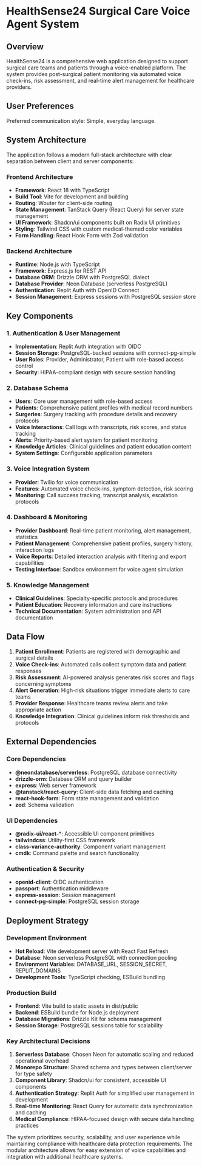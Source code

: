 # HealthSense24 Surgical Care Voice Agent System

## Overview

HealthSense24 is a comprehensive web application designed to support surgical care teams and patients through a voice-enabled platform. The system provides post-surgical patient monitoring via automated voice check-ins, risk assessment, and real-time alert management for healthcare providers.

## User Preferences

Preferred communication style: Simple, everyday language.

## System Architecture

The application follows a modern full-stack architecture with clear separation between client and server components:

### Frontend Architecture
- **Framework**: React 18 with TypeScript
- **Build Tool**: Vite for development and building
- **Routing**: Wouter for client-side routing
- **State Management**: TanStack Query (React Query) for server state management
- **UI Framework**: Shadcn/ui components built on Radix UI primitives
- **Styling**: Tailwind CSS with custom medical-themed color variables
- **Form Handling**: React Hook Form with Zod validation

### Backend Architecture
- **Runtime**: Node.js with TypeScript
- **Framework**: Express.js for REST API
- **Database ORM**: Drizzle ORM with PostgreSQL dialect
- **Database Provider**: Neon Database (serverless PostgreSQL)
- **Authentication**: Replit Auth with OpenID Connect
- **Session Management**: Express sessions with PostgreSQL session store

## Key Components

### 1. Authentication & User Management
- **Implementation**: Replit Auth integration with OIDC
- **Session Storage**: PostgreSQL-backed sessions with connect-pg-simple
- **User Roles**: Provider, Administrator, Patient with role-based access control
- **Security**: HIPAA-compliant design with secure session handling

### 2. Database Schema
- **Users**: Core user management with role-based access
- **Patients**: Comprehensive patient profiles with medical record numbers
- **Surgeries**: Surgery tracking with procedure details and recovery protocols
- **Voice Interactions**: Call logs with transcripts, risk scores, and status tracking
- **Alerts**: Priority-based alert system for patient monitoring
- **Knowledge Articles**: Clinical guidelines and patient education content
- **System Settings**: Configurable application parameters

### 3. Voice Integration System
- **Provider**: Twilio for voice communication
- **Features**: Automated voice check-ins, symptom detection, risk scoring
- **Monitoring**: Call success tracking, transcript analysis, escalation protocols

### 4. Dashboard & Monitoring
- **Provider Dashboard**: Real-time patient monitoring, alert management, statistics
- **Patient Management**: Comprehensive patient profiles, surgery history, interaction logs
- **Voice Reports**: Detailed interaction analysis with filtering and export capabilities
- **Testing Interface**: Sandbox environment for voice agent simulation

### 5. Knowledge Management
- **Clinical Guidelines**: Specialty-specific protocols and procedures
- **Patient Education**: Recovery information and care instructions
- **Technical Documentation**: System administration and API documentation

## Data Flow

1. **Patient Enrollment**: Patients are registered with demographic and surgical details
2. **Voice Check-ins**: Automated calls collect symptom data and patient responses
3. **Risk Assessment**: AI-powered analysis generates risk scores and flags concerning symptoms
4. **Alert Generation**: High-risk situations trigger immediate alerts to care teams
5. **Provider Response**: Healthcare teams review alerts and take appropriate action
6. **Knowledge Integration**: Clinical guidelines inform risk thresholds and protocols

## External Dependencies

### Core Dependencies
- **@neondatabase/serverless**: PostgreSQL database connectivity
- **drizzle-orm**: Database ORM and query builder
- **express**: Web server framework
- **@tanstack/react-query**: Client-side data fetching and caching
- **react-hook-form**: Form state management and validation
- **zod**: Schema validation

### UI Dependencies
- **@radix-ui/react-***: Accessible UI component primitives
- **tailwindcss**: Utility-first CSS framework
- **class-variance-authority**: Component variant management
- **cmdk**: Command palette and search functionality

### Authentication & Security
- **openid-client**: OIDC authentication
- **passport**: Authentication middleware
- **express-session**: Session management
- **connect-pg-simple**: PostgreSQL session storage

## Deployment Strategy

### Development Environment
- **Hot Reload**: Vite development server with React Fast Refresh
- **Database**: Neon serverless PostgreSQL with connection pooling
- **Environment Variables**: DATABASE_URL, SESSION_SECRET, REPLIT_DOMAINS
- **Development Tools**: TypeScript checking, ESBuild bundling

### Production Build
- **Frontend**: Vite build to static assets in dist/public
- **Backend**: ESBuild bundle for Node.js deployment
- **Database Migrations**: Drizzle Kit for schema management
- **Session Storage**: PostgreSQL sessions table for scalability

### Key Architectural Decisions

1. **Serverless Database**: Chosen Neon for automatic scaling and reduced operational overhead
2. **Monorepo Structure**: Shared schema and types between client/server for type safety
3. **Component Library**: Shadcn/ui for consistent, accessible UI components
4. **Authentication Strategy**: Replit Auth for simplified user management in development
5. **Real-time Monitoring**: React Query for automatic data synchronization and caching
6. **Medical Compliance**: HIPAA-focused design with secure data handling practices

The system prioritizes security, scalability, and user experience while maintaining compliance with healthcare data protection requirements. The modular architecture allows for easy extension of voice capabilities and integration with additional healthcare systems.